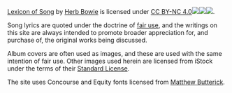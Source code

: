 <p xmlns:cc="http://creativecommons.org/ns#" xmlns:dct="http://purl.org/dc/terms/"><a property="dct:title" rel="cc:attributionURL" href="https://lexiconofsong.org">Lexicon of Song</a> by <a rel="cc:attributionURL dct:creator" property="cc:attributionName" href="https://hbowie.net/about.html">Herb Bowie</a> is licensed under <a href="http://creativecommons.org/licenses/by-nc/4.0/?ref=chooser-v1" target="_blank" rel="license noopener noreferrer" style="display:inline-block;">CC BY-NC 4.0<img class="cc-image" src="https://mirrors.creativecommons.org/presskit/icons/cc.svg?ref=chooser-v1"><img class="cc-image" src="https://mirrors.creativecommons.org/presskit/icons/by.svg?ref=chooser-v1"><img class="cc-image" src="https://mirrors.creativecommons.org/presskit/icons/nc.svg?ref=chooser-v1"></a>.</p>

Song lyrics are quoted under the doctrine of [fair use](https://en.wikipedia.org/wiki/Fair_use), and the writings on this site are always intended to promote broader appreciation for, and purchase of, the original works being discussed. 

Album covers are often used as images, and these are used with the same intention of fair use. Other images used herein are licensed from iStock under the terms of their [Standard License](https://www.istockphoto.com/legal/license-agreement).

The site uses Concourse and Equity fonts licensed from [Matthew Butterick](https://mbtype.com).
